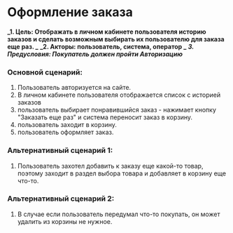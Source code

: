 # Оформление заказа
**_1. Цель: Отображать в личном кабинете пользователя историю заказов и сделать возможным выбирать их пользователю для заказа еще раз. _**
**_2. Акторы: пользователь, система, оператор _**
**_3. Предусловия: Покупатель должен пройти Авторизацию_**
### Основной сценарий:
1.  Пользователь авторизуется на сайте.
2.  В личном кабинете пользователя отображается список с историей заказов
3.  пользователь выбирает понравившийся заказ - нажимает кнопку "Заказать еще раз" и система переносит заказ в корзину.
4.  пользователь заходит в корзину.
5.  пользователь оформляет заказ.

### Альтернативный сценарий 1:
1.  Пользователь захотел добавить к заказу еще какой-то товар, поэтому заходит в раздел выбора товара и добавляет в корзину еще что-то.
### Альтернативный сценарий 2:
1.  В случае если пользователь передумал что-то покупать, он может удалить из корзины не нужное.
